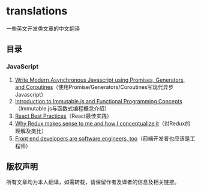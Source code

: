# translations
一些英文开发类文章的中文翻译

## 目录

### JavaScript

1. [Write Modern Asynchronous Javascript using Promises, Generators, and Coroutines](https://github.com/DremyGit/translations/tree/master/javascript/write-modern-asynchronous-javascript-using-promises-generators-and-coroutines/README.md)（使用Promise/Generators/Coroutines写现代异步Javascript）
1. [Introduction to Immutable.js and Functional Programming Concepts](https://github.com/DremyGit/translations/tree/master/javascript/introduction-to-immutablejs-and-functional-programming-concepts/README.md)（Immutable.js与函数式编程概念介绍）
1. [React Best Practices](https://github.com/DremyGit/translations/tree/master/javascript/react-best-practices/README.md)（React最佳实践）
1. [Why Redux makes sense to me and how I conceptualize it](https://github.com/DremyGit/translations/blob/master/javascript/why-redux-makes-sense-to-me-and-how-i-conceptualize-it/README.md)（对Redux的理解及类比）
1. [Front end developers are software engineers, too](https://github.com/DremyGit/translations/blob/master/javascript/front-end-developers-are-software-engineers-too/README.md)（前端开发者也应该是工程师）

## 版权声明

所有文章均为本人翻译，如需转载，请保留作者及译者的信息及相关链接。

